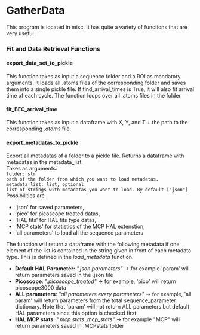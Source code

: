 # GatherData

This program is located in misc. It has quite a variety of functions that are very useful.

### Fit and Data Retrieval Functions

#### export_data_set_to_pickle
This function takes as input a sequence folder and a ROI as mandatory arguments. It loads all .atoms files of the corresponding folder and saves them into a single pickle file. If find_arrival_times is True, it will also fit arrival time of each cycle.
The function loops over all .atoms files in the folder.

#### fit_BEC_arrival_time
This function takes as input a dataframe with X, Y, and T + the path to the corresponding *.atoms* file.

#### export_metadatas_to_pickle
Export all metadatas of a folder to a pickle file. Returns a dataframe with metadatas in the metadata_list.\
Takes as arguments:\
``folder: str``\
``path of the folder from which you want to load metadatas.``\
``metadata_list: list, optional``\
``list of strings with metadatas you want to load. By default ["json"]``\
		Possibilities are 
* 'json' for saved parameters,
* 'pico' for picoscope treated datas,
* 'HAL fits' for HAL fits type datas,
* 'MCP stats' for statistics of the MCP HAL extenstion,
* 'all parameters' to load all the sequence parameters 

The function will return a dataframe with the following metadata if one element of the list is contained in the string given in front of each metadata type. This is defined in the *load_metadata* function.

* **Default HAL Parameter:** *".json parameters"* → for example 'param' will return parameters saved in the .json file
* **Picoscope**: *".picoscope_treated"* → for example, 'pico' will return picoscope3000 data
* **ALL parameters**: *"all parameters every parameters"* → for example, 'all param' will return parameters from the total sequence_parameter dictionary. Note that 'param' will not return ALL parameters but default HAL parameters since this option is checked first
* **HAL MCP stats:** *".mcp stats .mcp_stats"* → for example "MCP" will return parameters saved in .MCPstats folder
